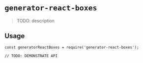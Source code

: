 # `generator-react-boxes`

> TODO: description

## Usage

```
const generatorReactBoxes = require('generator-react-boxes');

// TODO: DEMONSTRATE API
```
